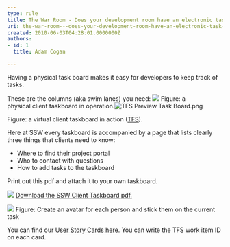 ```yaml
---
type: rule
title: The War Room - Does your development room have an electronic task board? (Physical is OK too for small, co-located teams)
uri: the-war-room---does-your-development-room-have-an-electronic-task-board-physical-is-ok-too-for-small-co-located-teams
created: 2010-06-03T04:28:01.0000000Z
authors:
- id: 1
  title: Adam Cogan

---
```


 Having a physical task board makes it easy for developers to keep track of tasks. 

These are the columns (aka swim lanes) you need:  ![](/Management/RulesToBetterScrumUsingTFS/PublishingImages/Taskboard.jpg) Figure: a physical client taskboard in operation.![TFS Preview Task Board.png](/Management/RulesToBetterScrumUsingTFS/PublishingImages/TFS%20Preview%20Task%20Board.png)

Figure: a virtual client taskboard in action ([TFS​](http&#58;//tfspreview.com/)).


Here at SSW every taskboard is accompanied by a page that lists clearly three things that clients need to know:

- Where to find their project portal
- Who to contact with questions
- How to add tasks to the taskboard


Print out this pdf and attach it to your own taskboard.

[![](/Management/RulesToBetterScrumUsingTFS/PublishingImages/preview-taskboard.jpg)](/Management/RulesToBetterScrumUsingTFS/Documents/SSW-Taskboard.pdf) [Download the SSW Client Taskboard pdf.](/Management/RulesToBetterScrumUsingTFS/Documents/SSW-Taskboard.pdf)



![](/Management/RulesToBetterScrumUsingTFS/PublishingImages/Avatar.jpg)
Figure: Create an avatar for each person and stick them on the current task

You can find our [User Story Cards here](http&#58;//www.ssw.com.au/ssw/Standards/Rules/RulesToBetterProjectManagementWithTFS.aspx#PrintedStoryCard). You can write the TFS work item ID on each card.

